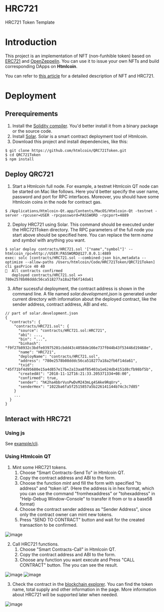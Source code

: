 # HRC721
HRC721 Token Template

# Introduction
This project is an implementation of NFT (non-funhible token) based on [ERC721](https://eips.ethereum.org/EIPS/eip-721) and [OpenZeppelin](https://github.com/OpenZeppelin/openzeppelin-solidity). You can use it to issue your own NFTs and build corresponding DApps on **Htmlcoin**.

You can refer to [this article](https://medium.com/@qtumx/understanding-nft-non-fungible-token-3e5770e3288f
) for a detailed description of NFT and HRC721.

# Deployment
## Prerequirements
1. Install the [Solidity compiler](https://solidity.readthedocs.io/en/latest/installing-solidity.html#building-from-source). You'd better install it from a binary package or the source code.
2. Install [Solar](https://github.com/htmlcoin/solar). Solar is a smart contract deployment tool of Htmlcoin.
3. Download this project and install dependencies, like this:
```
$ git clone https://github.com/htmlcoin/QRC721Token.git
$ cd QRC721Token
$ npm install
```

## Deploy QRC721
1. Start a Htmlcoin full node. For example, a testnet Htmlcoin QT node can be started on Mac like follows. Here you'd better specify the user name, password and port for RPC interfaces. Moreover, you should have some Htmlcoin coins in the node for contract gas.
```
$ /Applications/Htmlcoin-Qt.app/Contents/MacOS/Htmlcoin-Qt -testnet -server -rpcuser=USER -rpcpassword=PASSWORD -rpcport=4889
```
2. Deploy HRC721 using Solar. This command should be executed under the HRC721Token directory. The RPC parameters of the full node you start above should be specified here. You can replace the term *name* and *symbol* with anything you want.
```
$ solar deploy contracts/HRC721.sol '["name","symbol"]' --htmlcoin_rpc=http://USER:PASSWORD@127.0.0.1:4889
exec: solc [contracts/HRC721.sol --combined-json bin,metadata --optimize --allow-paths /Users/htmlcoin/Code/HRC721Token/QRC721Token]
cli gasPrice 40 40
🚀  All contracts confirmed
   deployed contracts/HRC721.sol => 780e2578b08dddc56ca518277a18a2fb6f14da61
```
3. After sucessful deployment, the contract address is shown in the command line. A file named *solar.development.json* is generated under current directory with information about the deployed contract, like the sender address, contract address, ABI and etc.
```
// part of solar.development.json
{
  "contracts": {
    "contracts/HRC721.sol": {
      "source": "contracts/HRC721.sol:HRC721",
      "abi": ...,
      "bin": "...",
      "binhash": "f9f27b8932c3bdfe03975201cbdd43c4058de166e737f044b43f53446d19468e",
      "name": "HRC721",
      "deployName": "contracts/HRC721.sol",
      "address": "780e2578b08dddc56ca518277a18a2fb6f14da61",
      "txid": "45f71bf4d95680e15a4d857e17be2a13aa8f85403a1e624db4151d8cfb98bf5b",
      "createdAt": "2018-11-12T16:21:33.205371334+08:00",
      "confirmed": true,
      "sender": "hK2ha4bbrVusPwDvM243mLg4SAke9RqUrv",
      "senderHex": "1022ba6fa5f2515857a5b226141144b74c3c7d85"
    }
    ...
  }
}
```

## Interact with HRC721
### Using js
See [example/cli](https://github.com/qtumproject/HRC721Token/tree/master/example/cli).

### Using Htmlcoin QT
1. Mint some HRC721 tokens. 
    1. Choose "Smart Contracts-Send To" in Htmlcoin QT.
    2. Copy the contract address and ABI to the form.
    3. Choose the function *mint* and fill the form with specified "to address" and "token id". (Here the address is in hex format, which you can use the command "fromhexaddress" or "tohexaddress" in "Help-Debug Window-Console" to transfer it from or to a base58 format)
    4. Choose the contract sender address as "Sender Address", since only the contract owner can mint new tokens.
    5. Press "SEND TO CONTRACT" button and wait for the created transaction to be confirmed.

![image](doc/image/1.png)

2. Call HRC721 functions.
    1. Choose "Smart Contracts-Call" in Htmlcoin QT.
    2. Copy the contract address and ABI to the form.
    3. Choose any function you want execute and Press "CALL CONTRACT" button. The you can see the result.

![image](doc/image/2.png)
![image](doc/image/3.png)

3. Check the contract in the [blockchain explorer](https://explorer.htmlcoin.com/contract/780e2578b08dddc56ca518277a18a2fb6f14da61). You can find the token name, total supply and other information in the page. More information about HRC721 will be supported later when needed.

![image](doc/image/4.png)
